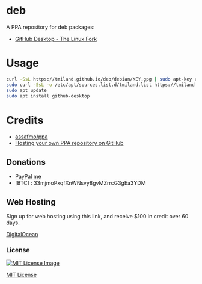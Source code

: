 # deb
 A PPA repository for deb packages:
 
 - [GitHub Desktop - The Linux Fork](https://github.com/shiftkey/desktop)

 # Usage

 ```bash
 curl -SsL https://tmiland.github.io/deb/debian/KEY.gpg | sudo apt-key add -
 sudo curl -SsL -o /etc/apt/sources.list.d/tmiland.list https://tmiland.github.io/deb/debian/tmiland.list
 sudo apt update
 sudo apt install github-desktop
 ```
 
 # Credits
 
- [assafmo/ppa](https://github.com/assafmo/ppa)
- [Hosting your own PPA repository on GitHub](https://assafmo.github.io/2019/05/02/ppa-repo-hosted-on-github.html)

## Donations 
- [PayPal me](https://paypal.me/milanddata)
- [BTC] : 33mjmoPxqfXnWNsvy8gvMZrrcG3gEa3YDM

## Web Hosting

Sign up for web hosting using this link, and receive $100 in credit over 60 days.

[DigitalOcean](https://m.do.co/c/f1f2b475fca0)

### License

[![MIT License Image](https://upload.wikimedia.org/wikipedia/commons/thumb/0/0c/MIT_logo.svg/220px-MIT_logo.svg.png)](https://github.com/tmiland/deb/blob/master/LICENSE)

[MIT License](https://github.com/tmiland/deb/blob/master/LICENSE)
